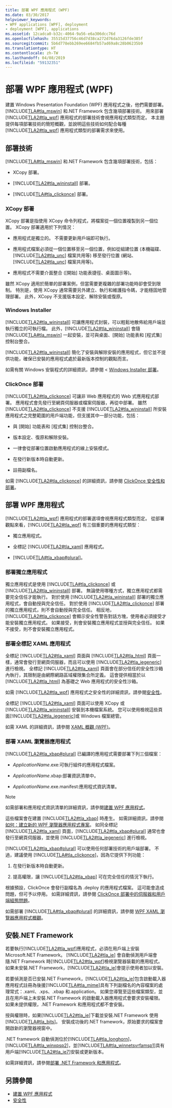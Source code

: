```yaml
---
title: 部署 WPF 應用程式 (WPF)
ms.date: 03/30/2017
helpviewer_keywords:
- WPF applications [WPF], deployment
- deployment [WPF], applications
ms.assetid: 12cadca0-b32c-4064-9a56-e6a306dcc76d
ms.openlocfilehash: 35515d37756c46d7d38ca272d76da3126fde385f
ms.sourcegitcommit: 5b6d778ebb269ee6684fb57ad69a8c28b06235b9
ms.translationtype: HT
ms.contentlocale: zh-TW
ms.lasthandoff: 04/08/2019
ms.locfileid: "59132351"
---
```

# <a name="deploying-a-wpf-application-wpf"></a>部署 WPF 應用程式 (WPF)
建置 Windows Presentation Foundation (WPF) 應用程式之後，他們需要部署。 [!INCLUDE[TLA#tla_mswin](../../../../includes/tlasharptla-mswin-md.md)] 和.NET Framework 包含幾項部署技術。 用來部署 [!INCLUDE[TLA2#tla_wpf](../../../../includes/tla2sharptla-wpf-md.md)] 應用程式的部署技術會視應用程式類型而定。 本主題提供每項部署技術的簡短概觀，並說明這些技術如何配合每種 [!INCLUDE[TLA2#tla_wpf](../../../../includes/tla2sharptla-wpf-md.md)] 應用程式類型的部署需求來使用。  

<a name="Deployment_Technologies"></a>   
## <a name="deployment-technologies"></a>部署技術  
 [!INCLUDE[TLA#tla_mswin](../../../../includes/tlasharptla-mswin-md.md)] 和.NET Framework 包含幾項部署技術，包括：  
  
-   XCopy 部署。  
  
-   [!INCLUDE[TLA2#tla_wininstall](../../../../includes/tla2sharptla-wininstall-md.md)] 部署。  
  
-   [!INCLUDE[TLA#tla_clickonce](../../../../includes/tlasharptla-clickonce-md.md)] 部署。  
  
<a name="XCopy_Deployment"></a>   
### <a name="xcopy-deployment"></a>XCopy 部署  
 XCopy 部署是指使用 XCopy 命令列程式，將檔案從一個位置複製到另一個位置。 XCopy 部署適用於下列情況：  
  
-   應用程式是獨立的。 不需要更新用戶端即可執行。  
  
-   應用程式檔案必須從一個位置移至另一個位置，例如從組建位置 (本機磁碟、[!INCLUDE[TLA2#tla_unc](../../../../includes/tla2sharptla-unc-md.md)] 檔案共用等) 移至發行位置 (網站、[!INCLUDE[TLA2#tla_unc](../../../../includes/tla2sharptla-unc-md.md)] 檔案共用等)。  
  
-   應用程式不需要介面整合 ([開始] 功能表捷徑、桌面圖示等)。  
  
 雖然 XCopy 適用於簡單的部署案例，但當需要更複雜的部署功能時卻會受到限制。 特別是，使用 XCopy 通常需要另外建立、執行和維護指令碼，才能穩固地管理部署。 此外，XCopy 不支援版本設定、解除安裝或復原。  
  
<a name="Windows_Installer"></a>   
### <a name="windows-installer"></a>Windows Installer  
 [!INCLUDE[TLA2#tla_wininstall](../../../../includes/tla2sharptla-wininstall-md.md)] 可讓應用程式封裝，可以輕鬆地散佈給用戶端並執行獨立的可執行檔。 此外，[!INCLUDE[TLA2#tla_wininstall](../../../../includes/tla2sharptla-wininstall-md.md)] 會隨 [!INCLUDE[TLA#tla_mswin](../../../../includes/tlasharptla-mswin-md.md)] 一起安裝，並可與桌面、[開始] 功能表和 [程式集] 控制台整合。  
  
 [!INCLUDE[TLA2#tla_wininstall](../../../../includes/tla2sharptla-wininstall-md.md)] 簡化了安裝與解除安裝的應用程式，但它並不提供功能，確保已安裝的應用程式處於最新版本控制的觀點而言。  
  
 如需有關 Windows 安裝程式的詳細資訊，請參閱 < [Windows Installer 部署](/visualstudio/deployment/deploying-applications-services-and-components#create-an-installer-package-windows-desktop)。
  
<a name="ClickOnce_Deployment"></a>   
### <a name="clickonce-deployment"></a>ClickOnce 部署  
 [!INCLUDE[TLA2#tla_clickonce](../../../../includes/tla2sharptla-clickonce-md.md)] 可讓非 Web 應用程式的 Web 式應用程式部署。 應用程式會先發行至網頁伺服器或檔案伺服器，再從中部署。 雖然 [!INCLUDE[TLA2#tla_clickonce](../../../../includes/tla2sharptla-clickonce-md.md)] 不支援 [!INCLUDE[TLA2#tla_wininstall](../../../../includes/tla2sharptla-wininstall-md.md)] 所安裝應用程式之完整範圍的用戶端功能，但支援其中一部分功能，包括：  
  
-   與 [開始] 功能表和 [程式集] 控制台整合。  
  
-   版本設定、復原和解除安裝。  
  
-   一律會從部署位置啟動應用程式的線上安裝模式。  
  
-   在發行新版本時自動更新。  
  
-   註冊副檔名。  
  
 如需 [!INCLUDE[TLA2#tla_clickonce](../../../../includes/tla2sharptla-clickonce-md.md)] 的詳細資訊，請參閱 [ClickOnce 安全性和部署](/visualstudio/deployment/clickonce-security-and-deployment)。  
  
<a name="Deploying_WPF_Applications"></a>   
## <a name="deploying-wpf-applications"></a>部署 WPF 應用程式  
 [!INCLUDE[TLA2#tla_wpf](../../../../includes/tla2sharptla-wpf-md.md)] 應用程式的部署選項會視應用程式類型而定。 從部署觀點來看，[!INCLUDE[TLA2#tla_wpf](../../../../includes/tla2sharptla-wpf-md.md)] 有三個重要的應用程式類型：  
  
-   獨立應用程式。  
  
-   全標記 [!INCLUDE[TLA2#tla_xaml](../../../../includes/tla2sharptla-xaml-md.md)] 應用程式。  
  
-   [!INCLUDE[TLA#tla_xbap#plural](../../../../includes/tlasharptla-xbapsharpplural-md.md)]。  
  
<a name="Deploying_Standalone_Applications"></a>   
### <a name="deploying-standalone-applications"></a>部署獨立應用程式  
 獨立應用程式是使用 [!INCLUDE[TLA#tla_clickonce](../../../../includes/tlasharptla-clickonce-md.md)] 或 [!INCLUDE[TLA2#tla_wininstall](../../../../includes/tla2sharptla-wininstall-md.md)] 部署。 無論使用哪種方式，獨立應用程式都需要完全信任才能執行。 對於使用 [!INCLUDE[TLA2#tla_wininstall](../../../../includes/tla2sharptla-wininstall-md.md)] 部署的獨立應用程式，會自動授與完全信任。 對於使用 [!INCLUDE[TLA2#tla_clickonce](../../../../includes/tla2sharptla-clickonce-md.md)] 部署的獨立應用程式，則不會自動授與完全信任。 相反地，[!INCLUDE[TLA2#tla_clickonce](../../../../includes/tla2sharptla-clickonce-md.md)] 會顯示安全性警告對話方塊，使用者必須接受才能安裝獨立應用程式。 如果接受，則會安裝獨立應用程式並授與完全信任。 如果不接受，則不會安裝獨立應用程式。  
  
<a name="Deploying_Markup_Only_XAML_Applications"></a>   
### <a name="deploying-markup-only-xaml-applications"></a>部署全標記 XAML 應用程式  
 全標記 [!INCLUDE[TLA2#tla_xaml](../../../../includes/tla2sharptla-xaml-md.md)] 頁面與 [!INCLUDE[TLA2#tla_html](../../../../includes/tla2sharptla-html-md.md)] 頁面一樣，通常會發行至網頁伺服器，而且可以使用 [!INCLUDE[TLA2#tla_iegeneric](../../../../includes/tla2sharptla-iegeneric-md.md)] 進行檢視。 全標記 [!INCLUDE[TLA2#tla_xaml](../../../../includes/tla2sharptla-xaml-md.md)] 頁面會在部分信任的安全性沙箱內執行，其限制是由網際網路區域權限集合所定義。 這會提供相當於以 [!INCLUDE[TLA2#tla_html](../../../../includes/tla2sharptla-html-md.md)] 為基礎之 Web 應用程式的安全性沙箱。  
  
 如需 [!INCLUDE[TLA2#tla_wpf](../../../../includes/tla2sharptla-wpf-md.md)] 應用程式之安全性的詳細資訊，請參閱[安全性](../security-wpf.md)。  
  
 全標記 [!INCLUDE[TLA2#tla_xaml](../../../../includes/tla2sharptla-xaml-md.md)] 頁面可以使用 XCopy 或 [!INCLUDE[TLA2#tla_wininstall](../../../../includes/tla2sharptla-wininstall-md.md)] 安裝到本機檔案系統。 您可以使用檢視這些頁面[!INCLUDE[TLA2#tla_iegeneric](../../../../includes/tla2sharptla-iegeneric-md.md)]或 Windows 檔案總管。  
  
 如需 XAML 的詳細資訊，請參閱 [XAML 概觀 (WPF)](../advanced/xaml-overview-wpf.md)。  
  
<a name="Deploying_XAML_Browser_Applications"></a>   
### <a name="deploying-xaml-browser-applications"></a>部署 XAML 瀏覽器應用程式  
 [!INCLUDE[TLA2#tla_xbap#plural](../../../../includes/tla2sharptla-xbapsharpplural-md.md)] 已編譯的應用程式需要部署下列三個檔案：  
  
-   *ApplicationName*.exe:可執行組件的應用程式檔案。  
  
-   *ApplicationName*.xbap:部署資訊清單中。  
  
-   *ApplicationName*.exe.manifest:應用程式資訊清單。  
  
> [!NOTE]
>  如需部署和應用程式資訊清單的詳細資訊，請參閱[建置 WPF 應用程式](building-a-wpf-application-wpf.md)。  
  
 這些檔案會在建置 [!INCLUDE[TLA2#tla_xbap](../../../../includes/tla2sharptla-xbap-md.md)] 時產生。 如需詳細資訊，請參閱[如何：建立新的 WPF 瀏覽器應用程式專案](https://docs.microsoft.com/previous-versions/visualstudio/visual-studio-2010/bb628663(v=vs.100))。 如同全標記 [!INCLUDE[TLA2#tla_xaml](../../../../includes/tla2sharptla-xaml-md.md)] 頁面，[!INCLUDE[TLA2#tla_xbap#plural](../../../../includes/tla2sharptla-xbapsharpplural-md.md)] 通常也會發行至網頁伺服器，並使用 [!INCLUDE[TLA2#tla_iegeneric](../../../../includes/tla2sharptla-iegeneric-md.md)] 進行檢視。  
  
 [!INCLUDE[TLA2#tla_xbap#plural](../../../../includes/tla2sharptla-xbapsharpplural-md.md)] 可以使用任何部署技術的用戶端部署。 不過，建議使用 [!INCLUDE[TLA#tla_clickonce](../../../../includes/tlasharptla-clickonce-md.md)]，因為它提供下列功能：  
  
1.  在發行新版本時自動更新。  
  
2.  提高權限，讓 [!INCLUDE[TLA2#tla_xbap](../../../../includes/tla2sharptla-xbap-md.md)] 可在完全信任的情況下執行。  
  
 根據預設，ClickOnce 會發行副檔名為 .deploy 的應用程式檔案。 這可能會造成問題，但可予以停用。 如需詳細資訊，請參閱 [ClickOnce 部署中的伺服器和用戶端組態問題](/visualstudio/deployment/server-and-client-configuration-issues-in-clickonce-deployments)。  
  
 如需部署 [!INCLUDE[TLA#tla_xbap#plural](../../../../includes/tlasharptla-xbapsharpplural-md.md)] 的詳細資訊，請參閱 [WPF XAML 瀏覽器應用程式概觀](wpf-xaml-browser-applications-overview.md)。  
  
<a name="Installing__NET_Framework_3_0"></a>   
## <a name="installing-the-net-framework"></a>安裝.NET Framework  
 若要執行[!INCLUDE[TLA2#tla_wpf](../../../../includes/tla2sharptla-wpf-md.md)]應用程式，必須在用戶端上安裝 Microsoft.NET Framework。 [!INCLUDE[TLA2#tla_ie](../../../../includes/tla2sharptla-ie-md.md)] 會自動偵測用戶端會隨.NET Framework 時[!INCLUDE[TLA2#tla_wpf](../../../../includes/tla2sharptla-wpf-md.md)]檢視瀏覽器裝載的應用程式。 如果未安裝.NET Framework，[!INCLUDE[TLA2#tla_ie](../../../../includes/tla2sharptla-ie-md.md)]會提示使用者加以安裝。  
  
 若要偵測是否已安裝.NET Framework，[!INCLUDE[TLA2#tla_ie](../../../../includes/tla2sharptla-ie-md.md)]包含啟動載入器應用程式註冊為後援[!INCLUDE[TLA#tla_mime](../../../../includes/tlasharptla-mime-md.md)]具有下列副檔名的內容檔案的處理常式：.xaml、.xps、.xbap 和.application。 如果您導覽至這些檔案類型，並且在用戶端上未安裝.NET Framework 的啟動載入器應用程式會要求安裝權限。 如果未提供權限，.NET Framework 和應用程式都不會安裝。  
  
 授與權限時，如果[!INCLUDE[TLA2#tla_ie](../../../../includes/tla2sharptla-ie-md.md)]下載並安裝.NET Framework 使用[!INCLUDE[TLA#tla_bits](../../../../includes/tlasharptla-bits-md.md)]。 安裝成功後的.NET framework，原始要求的檔案會開啟新的瀏覽器視窗中。  
  
 .NET framework 自動偵測位於[!INCLUDE[TLA#tla_longhorn](../../../../includes/tlasharptla-longhorn-md.md)]， [!INCLUDE[TLA#tla_winxpsp2](../../../../includes/tlasharptla-winxpsp2-md.md)]，並[!INCLUDE[TLA#tla_winnetsvrfamsp1](../../../../includes/tlasharptla-winnetsvrfamsp1-md.md)]具有用戶端[!INCLUDE[TLA2#tla_ie7](../../../../includes/tla2sharptla-ie7-md.md)]安裝或更新版本。  
  
 如需詳細資訊，請參閱[部署 .NET Framework 和應用程式](../../deployment/index.md)。  
  
## <a name="see-also"></a>另請參閱

- [建置 WPF 應用程式](building-a-wpf-application-wpf.md)
- [安全性](../security-wpf.md)
